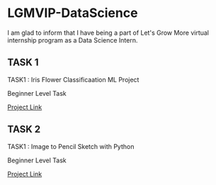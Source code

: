 # LGMVIP-DataScience

I am glad to inform that I have being a part of Let's Grow More virtual internship program as a Data Science Intern.


## TASK 1

TASK1 : Iris Flower Classificaation ML Project

Beginner Level Task

[Project Link](https://github.com/CodeSprinterr/LGMVIP-DataScience/tree/main/Task1)

  
## TASK 2

TASK1 : Image to Pencil Sketch with Python

Beginner Level Task

[Project Link](https://github.com/CodeSprinterr/LGMVIP-DataScience/tree/main/Task%202)

    
